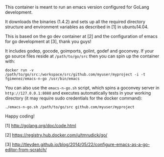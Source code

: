 This container is meant to run an emacs version configured for GoLang development.

It downloads the binaries (1.4.2) and sets up all the required directory structure and environment variables as described in [1] in ubuntu14.04.

This is based on the go dev container at [2] and the configuration of emacs for go development at [3], thank you guys!

It includes godep, gocode, goimports, golint, godef and goconvey. If your go source files reside at `/path/to/go/src` then you can spin up the container with:

    docker run -v /path/to/go/src:/workspace/src/github.com/myuser/myproject -i -t fgimenez/emacs-n-go /usr/bin/emacs

You can also use the `emacs-n-go.sh` script, which spins a goconvey server in `http://127.0.0.1:8080` and executes automatically tests in your working directory (it may require sudo credentials for the docker command):

    ./emacs-n-go.sh /path/to/go/src github.com/myuser/myproject

Happy coding!

[1] http://golang.org/doc/code.html

[2] https://registry.hub.docker.com/u/tmrudick/go/

[3] http://tleyden.github.io/blog/2014/05/22/configure-emacs-as-a-go-editor-from-scratch/
